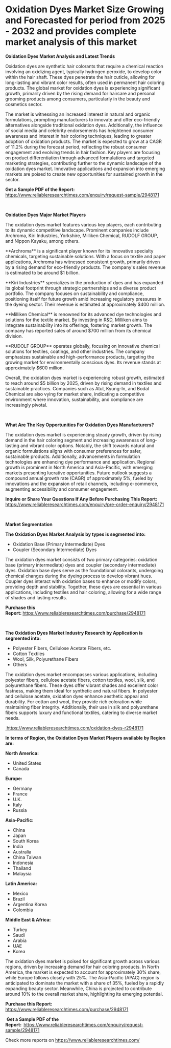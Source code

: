 <p><h1>Oxidation Dyes Market Size Growing and Forecasted for period from 2025 - 2032 and provides complete market analysis of this market</h1></p><p><strong>Oxidation Dyes Market Analysis and Latest Trends</strong></p>
<p><p>Oxidation dyes are synthetic hair colorants that require a chemical reaction involving an oxidizing agent, typically hydrogen peroxide, to develop color within the hair shaft. These dyes penetrate the hair cuticle, allowing for long-lasting and vibrant color results, often used in permanent hair coloring products. The global market for oxidation dyes is experiencing significant growth, primarily driven by the rising demand for haircare and personal grooming products among consumers, particularly in the beauty and cosmetics sector.</p><p>The market is witnessing an increased interest in natural and organic formulations, prompting manufacturers to innovate and offer eco-friendly alternatives alongside traditional oxidation dyes. Additionally, the influence of social media and celebrity endorsements has heightened consumer awareness and interest in hair coloring techniques, leading to greater adoption of oxidation products. The market is expected to grow at a CAGR of 11.2% during the forecast period, reflecting the robust consumer engagement and evolving trends in hair fashion. Key players are focusing on product differentiation through advanced formulations and targeted marketing strategies, contributing further to the dynamic landscape of the oxidation dyes market. Innovative applications and expansion into emerging markets are poised to create new opportunities for sustained growth in the sector.</p></p>
<p><strong>Get a Sample PDF of the Report:&nbsp;</strong> <a href="https://www.reliableresearchtimes.com/enquiry/request-sample/2948171?utm_campaign=2210&utm_medium=2&utm_source=Github&utm_content=ia&utm_term=12032025&utm_id=oxidation-dyes">https://www.reliableresearchtimes.com/enquiry/request-sample/2948171</a></p>
<p>&nbsp;</p>
<p><strong>Oxidation Dyes Major Market Players</strong></p>
<p><p>The oxidation dyes market features various key players, each contributing to its dynamic competitive landscape. Prominent companies include Archroma, Kiri Industries, Yorkshire, Milliken Chemical, RUDOLF GROUP, and Nippon Kayaku, among others.</p><p>**Archroma** is a significant player known for its innovative specialty chemicals, targeting sustainable solutions. With a focus on textile and paper applications, Archroma has witnessed consistent growth, primarily driven by a rising demand for eco-friendly products. The company's sales revenue is estimated to be around $1 billion.</p><p>**Kiri Industries** specializes in the production of dyes and has expanded its global footprint through strategic partnerships and a diverse product portfolio. The company focuses on sustainability and compliance, positioning itself for future growth amid increasing regulatory pressures in the dyeing sector. Their revenue is estimated at approximately $400 million.</p><p>**Milliken Chemical** is renowned for its advanced dye technologies and solutions for the textile market. By investing in R&D, Milliken aims to integrate sustainability into its offerings, fostering market growth. The company has reported sales of around $700 million from its chemical division.</p><p>**RUDOLF GROUP** operates globally, focusing on innovative chemical solutions for textiles, coatings, and other industries. The company emphasizes sustainable and high-performance products, targeting the growing market for environmentally conscious dyes. Its revenue stands at approximately $600 million.</p><p>Overall, the oxidation dyes market is experiencing robust growth, estimated to reach around $5 billion by 2025, driven by rising demand in textiles and sustainable practices. Companies such as Atul, Kyung-In, and Bodal Chemical are also vying for market share, indicating a competitive environment where innovation, sustainability, and compliance are increasingly pivotal.</p></p>
<p>&nbsp;</p>
<p><strong>What Are The Key Opportunities For Oxidation Dyes Manufacturers?</strong></p>
<p><p>The oxidation dyes market is experiencing steady growth, driven by rising demand in the hair coloring segment and increasing awareness of long-lasting and vibrant color options. Notably, the shift towards natural and organic formulations aligns with consumer preferences for safer, sustainable products. Additionally, advancements in formulation technologies are enhancing dye performance and application. Regional growth is prominent in North America and Asia-Pacific, with emerging markets presenting lucrative opportunities. Future outlook suggests a compound annual growth rate (CAGR) of approximately 5%, fueled by innovations and the expansion of retail channels, including e-commerce, augmenting accessibility and consumer engagement.</p></p>
<p><strong>Inquire or Share Your Questions If Any Before Purchasing This Report:</strong> <a href="https://www.reliableresearchtimes.com/enquiry/pre-order-enquiry/2948171?utm_campaign=2210&utm_medium=2&utm_source=Github&utm_content=ia&utm_term=12032025&utm_id=oxidation-dyes">https://www.reliableresearchtimes.com/enquiry/pre-order-enquiry/2948171</a></p>
<p>&nbsp;</p>
<p><strong>Market Segmentation</strong></p>
<p><strong>The Oxidation Dyes Market Analysis by types is segmented into:</strong></p>
<p><ul><li>Oxidation Base (Primary Intermediate) Dyes</li><li>Coupler (Secondary Intermediate) Dyes</li></ul></p>
<p><p>The oxidation dyes market consists of two primary categories: oxidation base (primary intermediate) dyes and coupler (secondary intermediate) dyes. Oxidation base dyes serve as the foundational colorants, undergoing chemical changes during the dyeing process to develop vibrant hues. Coupler dyes interact with oxidation bases to enhance or modify colors, providing depth and stability. Together, these dyes are essential in various applications, including textiles and hair coloring, allowing for a wide range of shades and lasting results.</p></p>
<p><strong>Purchase this Report:&nbsp;</strong><a href="https://www.reliableresearchtimes.com/purchase/2948171?utm_campaign=2210&utm_medium=2&utm_source=Github&utm_content=ia&utm_term=12032025&utm_id=oxidation-dyes">https://www.reliableresearchtimes.com/purchase/2948171</a></p>
<p>&nbsp;</p>
<p><strong>The Oxidation Dyes Market Industry Research by Application is segmented into:</strong></p>
<p><ul><li>Polyester Fibers, Cellulose Acetate Fibers, etc.</li><li>Cotton Textiles</li><li>Wool, Silk, Polyurethane Fibers</li><li>Others</li></ul></p>
<p><p>The oxidation dyes market encompasses various applications, including polyester fibers, cellulose acetate fibers, cotton textiles, wool, silk, and polyurethane fibers. These dyes offer vibrant shades and excellent color fastness, making them ideal for synthetic and natural fibers. In polyester and cellulose acetate, oxidation dyes enhance aesthetic appeal and durability. For cotton and wool, they provide rich coloration while maintaining fiber integrity. Additionally, their use in silk and polyurethane fibers supports luxury and functional textiles, catering to diverse market needs.</p></p>
<p><a href="https://www.reliableresearchtimes.com/oxidation-dyes-r2948171?utm_campaign=2210&utm_medium=2&utm_source=Github&utm_content=ia&utm_term=12032025&utm_id=oxidation-dyes">&nbsp;https://www.reliableresearchtimes.com/oxidation-dyes-r2948171</a></p>
<p><strong>In terms of Region, the Oxidation Dyes Market Players available by Region are:</strong></p>
<p>
    <p> <strong> North America: </strong>
        <ul>
            <li>United States</li>
            <li>Canada</li>
        </ul>
        </p> 
    <p> <strong> Europe: </strong>
        <ul>
            <li>Germany</li>
            <li>France</li>
            <li>U.K.</li>
            <li>Italy</li>
            <li>Russia</li>
        </ul>
        </p> 
    <p> <strong> Asia-Pacific: </strong>
        <ul>
            <li>China</li>
            <li>Japan</li>
            <li>South Korea</li>
            <li>India</li>
            <li>Australia</li>
            <li>China Taiwan</li>
            <li>Indonesia</li>
            <li>Thailand</li>
            <li>Malaysia</li>
        </ul>
        </p> 
    <p> <strong> Latin America: </strong>
        <ul>
            <li>Mexico</li>
            <li>Brazil</li>
            <li>Argentina Korea</li>
            <li>Colombia</li>
        </ul>
        </p> 
    <p> <strong> Middle East & Africa: </strong>
        <ul>
            <li>Turkey</li>
            <li>Saudi</li>
            <li>Arabia</li>
            <li>UAE</li>
            <li>Korea</li>
        </ul>
    </p>
    </p>
<p><p>The oxidation dyes market is poised for significant growth across various regions, driven by increasing demand for hair coloring products. In North America, the market is expected to account for approximately 30% share, while Europe follows closely with 25%. The Asia-Pacific (APAC) region is anticipated to dominate the market with a share of 35%, fueled by a rapidly expanding beauty sector. Meanwhile, China is projected to contribute around 10% to the overall market share, highlighting its emerging potential.</p></p>
<p><strong>Purchase this Report: </strong><a href="https://www.reliableresearchtimes.com/purchase/2948171?utm_campaign=2210&utm_medium=2&utm_source=Github&utm_content=ia&utm_term=12032025&utm_id=oxidation-dyes">https://www.reliableresearchtimes.com/purchase/2948171</a></p>
<p>&nbsp;<strong>Get a Sample PDF of the Report:&nbsp;&nbsp;</strong><a href="https://www.reliableresearchtimes.com/enquiry/request-sample/2948171?utm_campaign=2210&utm_medium=2&utm_source=Github&utm_content=ia&utm_term=12032025&utm_id=oxidation-dyes">https://www.reliableresearchtimes.com/enquiry/request-sample/2948171</a></p>
<p><strong></strong></p>
<p>Check more reports on <a href="https://www.reliableresearchtimes.com/?utm_campaign=2210&utm_medium=2&utm_source=Github&utm_content=ia&utm_term=12032025&utm_id=oxidation-dyes">https://www.reliableresearchtimes.com/</a></p>